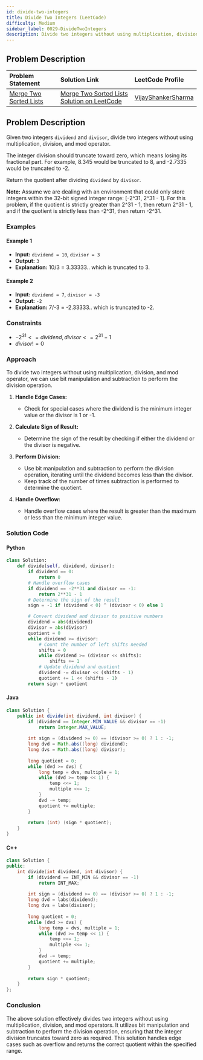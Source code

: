 ```yaml
---
id: divide-two-integers
title: Divide Two Integers (LeetCode)
difficulty: Medium
sidebar_label: 0029-DivideTwoIntegers
description: Divide two integers without using multiplication, division, and mod operator. The integer division should truncate toward zero.
---
```


## Problem Description

| Problem Statement | Solution Link | LeetCode Profile |
| :---------------- | :------------ | :--------------- |
| [Merge Two Sorted Lists](https://leetcode.com/problems/divide-two-integers/) | [Merge Two Sorted Lists Solution on LeetCode](https://leetcode.com/problems/divide-two-integers/solutions/) |  [VijayShankerSharma](https://leetcode.com/u/darkknight648/) |

## Problem Description

Given two integers `dividend` and `divisor`, divide two integers without using multiplication, division, and mod operator.

The integer division should truncate toward zero, which means losing its fractional part. For example, 8.345 would be truncated to 8, and -2.7335 would be truncated to -2.

Return the quotient after dividing `dividend` by `divisor`.

**Note:** Assume we are dealing with an environment that could only store integers within the 32-bit signed integer range: [-2^31, 2^31 - 1]. For this problem, if the quotient is strictly greater than 2^31 - 1, then return 2^31 - 1, and if the quotient is strictly less than -2^31, then return -2^31.

### Examples

#### Example 1

- **Input:** `dividend = 10`, `divisor = 3`
- **Output:** `3`
- **Explanation:** 10/3 = 3.33333.. which is truncated to 3.

#### Example 2

- **Input:** `dividend = 7`, `divisor = -3`
- **Output:** `-2`
- **Explanation:** 7/-3 = -2.33333.. which is truncated to -2.

### Constraints

- $-2^31 <= dividend, divisor <= 2^31 - 1$
- $divisor != 0$

### Approach

To divide two integers without using multiplication, division, and mod operator, we can use bit manipulation and subtraction to perform the division operation. 

1. **Handle Edge Cases:**
   - Check for special cases where the dividend is the minimum integer value or the divisor is 1 or -1.

2. **Calculate Sign of Result:**
   - Determine the sign of the result by checking if either the dividend or the divisor is negative.

3. **Perform Division:**
   - Use bit manipulation and subtraction to perform the division operation, iterating until the dividend becomes less than the divisor.
   - Keep track of the number of times subtraction is performed to determine the quotient.

4. **Handle Overflow:**
   - Handle overflow cases where the result is greater than the maximum or less than the minimum integer value.

### Solution Code

#### Python

```py
class Solution:
    def divide(self, dividend, divisor):
        if dividend == 0:
            return 0
        # Handle overflow cases
        if dividend == -2**31 and divisor == -1:
            return 2**31 - 1
        # Determine the sign of the result
        sign = -1 if (dividend < 0) ^ (divisor < 0) else 1

        # Convert dividend and divisor to positive numbers
        dividend = abs(dividend)
        divisor = abs(divisor)
        quotient = 0
        while dividend >= divisor:
            # Count the number of left shifts needed
            shifts = 0
            while dividend >= (divisor << shifts):
                shifts += 1
            # Update dividend and quotient
            dividend -= divisor << (shifts - 1)
            quotient += 1 << (shifts - 1)
        return sign * quotient
```

#### Java

```java
class Solution {
    public int divide(int dividend, int divisor) {
        if (dividend == Integer.MIN_VALUE && divisor == -1)
            return Integer.MAX_VALUE;
        
        int sign = (dividend >= 0) == (divisor >= 0) ? 1 : -1;
        long dvd = Math.abs((long) dividend);
        long dvs = Math.abs((long) divisor);
        
        long quotient = 0;
        while (dvd >= dvs) {
            long temp = dvs, multiple = 1;
            while (dvd >= temp << 1) {
                temp <<= 1;
                multiple <<= 1;
            }
            dvd -= temp;
            quotient += multiple;
        }
        
        return (int) (sign * quotient);
    }
}
```

#### C++

```cpp
class Solution {
public:
    int divide(int dividend, int divisor) {
        if (dividend == INT_MIN && divisor == -1)
            return INT_MAX;
        
        int sign = (dividend >= 0) == (divisor >= 0) ? 1 : -1;
        long dvd = labs(dividend);
        long dvs = labs(divisor);
        
        long quotient = 0;
        while (dvd >= dvs) {
            long temp = dvs, multiple = 1;
            while (dvd >= temp << 1) {
                temp <<= 1;
                multiple <<= 1;
            }
            dvd -= temp;
            quotient += multiple;
        }
        
        return sign * quotient;
    }
};
```

### Conclusion

The above solution effectively divides two integers without using multiplication, division, and mod operators. It utilizes bit manipulation and subtraction to perform the division operation, ensuring that the integer division truncates toward zero as required. This solution handles edge cases such as overflow and returns the correct quotient within the specified range.
